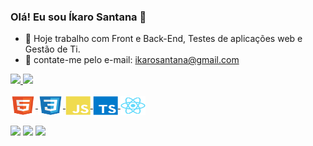 ### Olá! Eu sou Íkaro Santana 👋

- 🔭 Hoje trabalho com Front e Back-End, Testes de aplicações web e Gestão de Ti.
- 💬 contate-me pelo e-mail: ikarosantana@gmail.com

<div align="left">
  <a href="https://github.com/ikarosantana">
  <img height="120em" src="https://github-readme-stats.vercel.app/api?username=ikarosantana&show_icons=true&theme=dark&include_all_commits=true&count_private=true"/>
  <img height="120em" src="https://github-readme-stats.vercel.app/api/top-langs/?username=ikarosantana&layout=compact&langs_count=7&theme=dark"/>
</div>

<div style="display: inline_block"><br>
  <img align="center" alt="ikaro-HTML" height="30" width="40" src="https://raw.githubusercontent.com/devicons/devicon/master/icons/html5/html5-original.svg">
  <img align="center" alt="ikaro-CSS" height="30" width="40" src="https://raw.githubusercontent.com/devicons/devicon/master/icons/css3/css3-original.svg">
  <img align="center" alt="ikaro-Js" height="30" width="40" src="https://raw.githubusercontent.com/devicons/devicon/master/icons/javascript/javascript-plain.svg">
  <img align="center" alt="ikaro-Ts" height="30" width="40" src="https://raw.githubusercontent.com/devicons/devicon/master/icons/typescript/typescript-plain.svg">
  <img align="center" alt="ikaro-React" height="30" width="40" src="https://raw.githubusercontent.com/devicons/devicon/master/icons/react/react-original.svg">
 
 </div>
<br>

<div>
  <a href="https://instagram.com/ikarosantana" target="_blank"><img src="https://img.shields.io/badge/-Instagram-%23E4405F?style=for-the-badge&logo=instagram&logoColor=white" target="_blank"></a>
 <a href = "mailto:ikarosantana@gmail.com"><img src="https://img.shields.io/badge/-Gmail-%23333?style=for-the-badge&logo=gmail&logoColor=white" target="_blank"></a>
 <a href="https://www.linkedin.com/ikarosantana-45875016a" target="_blank"><img src="https://img.shields.io/badge/-LinkedIn-%230077B5?style=for-the-badge&logo=linkedin&logoColor=white" target="_blank"></a> 
 </div>

